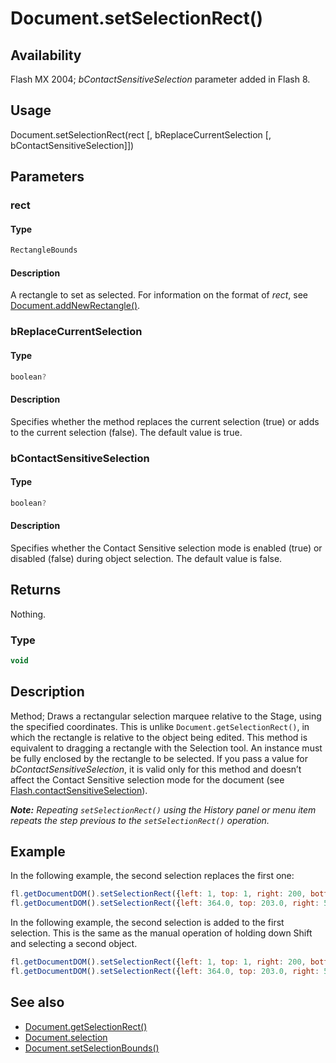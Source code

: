 # Document.setSelectionRect()

## Availability

Flash MX 2004; *bContactSensitiveSelection* parameter added in Flash 8.

## Usage

Document.setSelectionRect(rect [, bReplaceCurrentSelection [, bContactSensitiveSelection]])

## Parameters

### **rect**

#### Type

```typescript
RectangleBounds
```

#### Description

A rectangle to set as selected. For information on the format of *rect*, see [Document.addNewRectangle()](../Document_object/Document10.md).

### **bReplaceCurrentSelection**

#### Type

```typescript
boolean?
```

#### Description

Specifies whether the method replaces the current selection (true) or adds to the current selection (false). The default value is true.

### **bContactSensitiveSelection**

#### Type

```typescript
boolean?
```

#### Description

Specifies whether the Contact Sensitive selection mode is enabled (true) or disabled (false) during object selection. The default value is false.

## Returns

Nothing.

### Type

```typescript
void
```

## Description

Method; Draws a rectangular selection marquee relative to the Stage, using the specified coordinates. This is unlike
`Document.getSelectionRect()`, in which the rectangle is relative to the object being edited.
This method is equivalent to dragging a rectangle with the Selection tool. An instance must be fully enclosed by the rectangle to be selected.
If you pass a value for *bContactSensitiveSelection*, it is valid only for this method and doesn’t affect the Contact Sensitive selection mode for the document (see [Flash.contactSensitiveSelection](../Flash_object/Flash14.md)).

***Note:** Repeating `setSelectionRect()` using the History panel or menu item repeats the step previous to the `setSelectionRect()` operation.*

## Example

In the following example, the second selection replaces the first one:

```javascript
fl.getDocumentDOM().setSelectionRect({left: 1, top: 1, right: 200, bottom: 200});
fl.getDocumentDOM().setSelectionRect({left: 364.0, top: 203.0, right: 508.0, bottom: 434.0}, true);
```

In the following example, the second selection is added to the first selection. This is the same as the manual operation of holding down Shift and selecting a second object.

```javascript
fl.getDocumentDOM().setSelectionRect({left: 1, top: 1, right: 200, bottom: 200});
fl.getDocumentDOM().setSelectionRect({left: 364.0, top: 203.0, right: 508.0, bottom: 434.0}, false);
```

## See also

- [Document.getSelectionRect()](../Document_object/Document84.md)
- [Document.selection](../Document_object/Document430.md)
- [Document.setSelectionBounds()](../Document_object/Document9658.md)
